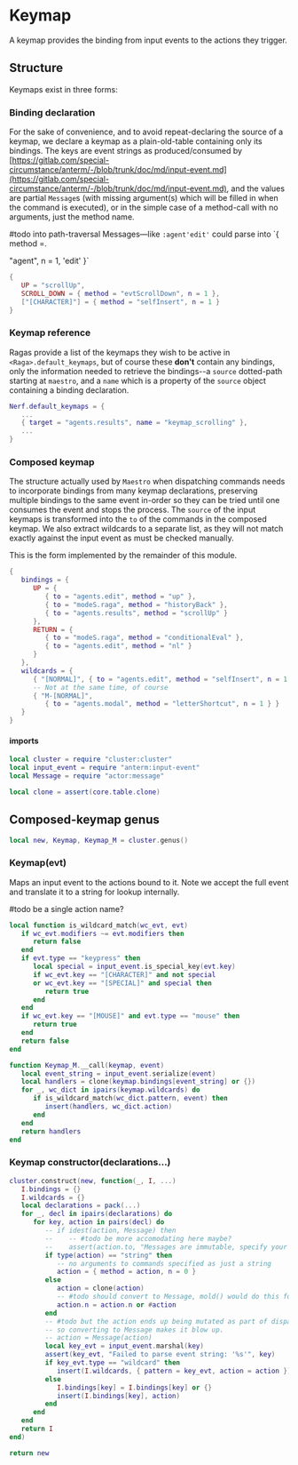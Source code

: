 # Keymap

A keymap provides the binding from input events to the actions they trigger\.


## Structure

Keymaps exist in three forms:


### Binding declaration

For the sake of convenience, and to avoid repeat\-declaring the source of a
keymap, we declare a keymap as a plain\-old\-table containing only its bindings\.
The keys are event strings as produced/consumed by [https://gitlab.com/special-circumstance/anterm/-/blob/trunk/doc/md/input-event.md](https://gitlab.com/special-circumstance/anterm/-/blob/trunk/doc/md/input-event.md),
and the values are partial `Message`s \(with missing argument\(s\) which will be
filled in when the command is executed\), or in the simple case of a
method\-call with no arguments, just the method name\.

\#todo
into path\-traversal Messages—like `:agent'edit'` could parse into `{ method =\.

"agent", n = 1, 'edit' }`
```lua
{
   UP = "scrollUp",
   SCROLL_DOWN = { method = "evtScrollDown", n = 1 },
   ["[CHARACTER]"] = { method = "selfInsert", n = 1 }
}
```


### Keymap reference

Ragas provide a list of the keymaps they wish to be active in
`<Raga>.default_keymaps`, but of course these **don't** contain any bindings,
only the information needed to retrieve the bindings\-\-a `source` dotted\-path
starting at `maestro`, and a `name` which is a property of the `source` object
containing a binding declaration\.

```lua
Nerf.default_keymaps = {
   ...
   { target = "agents.results", name = "keymap_scrolling" },
   ...
}
```


### Composed keymap

The structure actually used by `Maestro` when dispatching commands needs to
incorporate bindings from many keymap declarations, preserving multiple
bindings to the same event in\-order so they can be tried until one consumes
the event and stops the process\. The `source` of the input keymaps is
transformed into the `to` of the commands in the composed keymap\. We also
extract wildcards to a separate list, as they will not match exactly against
the input event as must be checked manually\.

This is the form implemented by the remainder of this module\.

```lua
{
   bindings = {
      UP = {
         { to = "agents.edit", method = "up" },
         { to = "modeS.raga", method = "historyBack" },
         { to = "agents.results", method = "scrollUp" }
      },
      RETURN = {
         { to = "modeS.raga", method = "conditionalEval" },
         { to = "agents.edit", method = "nl" }
      }
   },
   wildcards = {
      { "[NORMAL]", { to = "agents.edit", method = "selfInsert", n = 1 } },
      -- Not at the same time, of course
      { "M-[NORMAL]",
         { to = "agents.modal", method = "letterShortcut", n = 1 } }
   }
}
```


#### imports

```lua
local cluster = require "cluster:cluster"
local input_event = require "anterm:input-event"
local Message = require "actor:message"

local clone = assert(core.table.clone)
```


## Composed\-keymap genus

```lua
local new, Keymap, Keymap_M = cluster.genus()
```


### Keymap\(evt\)

Maps an input event to the actions bound to it\. Note we accept the full event
and translate it to a string for lookup internally\.

\#todo
be a single action name?

```lua
local function is_wildcard_match(wc_evt, evt)
   if wc_evt.modifiers ~= evt.modifiers then
      return false
   end
   if evt.type == "keypress" then
      local special = input_event.is_special_key(evt.key)
      if wc_evt.key == "[CHARACTER]" and not special
      or wc_evt.key == "[SPECIAL]" and special then
         return true
      end
   end
   if wc_evt.key == "[MOUSE]" and evt.type == "mouse" then
      return true
   end
   return false
end

function Keymap_M.__call(keymap, event)
   local event_string = input_event.serialize(event)
   local handlers = clone(keymap.bindings[event_string] or {})
   for _, wc_dict in ipairs(keymap.wildcards) do
      if is_wildcard_match(wc_dict.pattern, event) then
         insert(handlers, wc_dict.action)
      end
   end
   return handlers
end
```


### Keymap constructor\(declarations\.\.\.\)

```lua
cluster.construct(new, function(_, I, ...)
   I.bindings = {}
   I.wildcards = {}
   local declarations = pack(...)
   for _, decl in ipairs(declarations) do
      for key, action in pairs(decl) do
         -- if idest(action, Message) then
         --    -- #todo be more accomodating here maybe?
         --    assert(action.to, "Messages are immutable, specify your `to` ahead of time if you use them.")
         if type(action) == "string" then
            -- no arguments to commands specified as just a string
            action = { method = action, n = 0 }
         else
            action = clone(action)
            -- #todo should convert to Message, mold() would do this for us
            action.n = action.n or #action
         end
         -- #todo but the action ends up being mutated as part of dispatching it,
         -- so converting to Message makes it blow up.
         -- action = Message(action)
         local key_evt = input_event.marshal(key)
         assert(key_evt, "Failed to parse event string: '%s'", key)
         if key_evt.type == "wildcard" then
            insert(I.wildcards, { pattern = key_evt, action = action })
         else
            I.bindings[key] = I.bindings[key] or {}
            insert(I.bindings[key], action)
         end
      end
   end
   return I
end)
```


```lua
return new
```